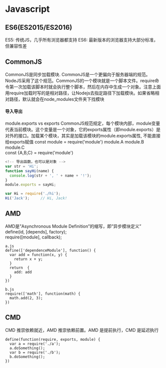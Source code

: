 # Javascript
## ES6(ES2015/ES2016)
  ES5: 传统JS，几乎所有浏览器都支持
  ES6: 最新版本的浏览器支持大部分标准，但兼容性差
## CommonJS
CommonJS是同步加载模块. CommonJS是一个更偏向于服务器端的规范。NodeJS采用了这个规范。CommonJS的一个模块就是一个脚本文件。require命令第一次加载该脚本时就会执行整个脚本，然后在内存中生成一个对象。注意上面用require加载时写的是相对路径，让Nodejs去指定路径下加载模块。如果省略相对路径，默认就会在node_modules文件夹下找模块
#### 导入导出
module.exports vs exports
CommonJS规范规定，每个模块内部，module变量代表当前模块。这个变量是一个对象，它的exports属性（即module.exports）是对外的接口。加载某个模块，其实是加载该模块的module.exports属性, 不能直接给exports赋值
const module = require('module')
module.A module.B module.C  
const {A,B,C} = require('module')
``` a.js
<!-- 导出函数，也可以是对象 -->
var str = 'Hi';
function sayHi(name) {
  console.log(str + ', ' + name + '!');
}
module.exports = sayHi;
```
``` b.js
var Hi = require('./hi');
Hi('Jack');     // Hi, Jack!
```
## AMD
AMD是”Asynchronous Module Definition”的缩写，即”异步模块定义”
define(id, [depends], factory);  
require([module], callback);
```
a.js
define(['dependenceModule'], function() {
  var add = function(x, y) {
    return x + y;
  }
  return  {
    add: add
  }
})
```
```
b.js
require(['math'], function(math) {
  math.add(2, 3);
})
```
## CMD
CMD 推崇依赖就近，AMD 推崇依赖前置。AMD 是提前执行，CMD 是延迟执行
```
define(function(require, exports, module) {
  var a = require('./a');
  a.doSomething();
  var b = require('./b');
  b.doSomething();
})
```